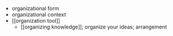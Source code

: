 - organizational form
- organizational context
- [[organization tool]]
    - [[organizing knowledge]]; organize your ideas; arrangement

